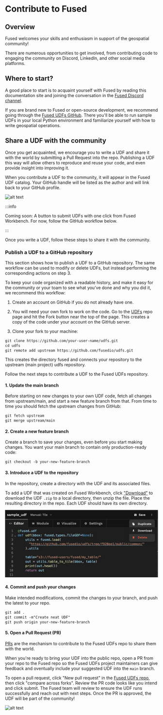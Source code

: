 # Contribute to Fused 

## Overview

Fused welcomes your skills and enthusiasm in support of the geospatial community!

There are numerous opportunities to get involved, from contributing code to engaging the community on Discord, LinkedIn, and other social media platforms. 

## Where to start?

A good place to start is to acquaint yourself with Fused by reading this documentation site and joining the conversation in the [Fused Discord channel](https://bit.ly/fused-discord).

If you are brand new to Fused or open-source development, we recommend going through the [Fused UDFs GitHub](https://github.com/fusedio/udfs). There you'll be able to run sample UDFs in your local Python environment and familiarize yourself with how to write geospatial operations.

## Share a UDF with the community

Once you get acquainted, we encourage you to write a UDF and share it with the world by submitting a Pull Request into the repo. Publishing a UDF this way will allow others to reproduce and reuse your code, and even provide insight into improving it. 

When you contribute a UDF to the community, it will appear in the Fused UDF catalog. Your GitHub handle will be listed as the author and will link back to your GitHub profile.

![alt text](@site/static/img/contribute2.png)

:::info

Coming soon: A button to submit UDFs with one click from Fused Workbench. For now, follow the GitHub workflow below.

:::

Once you write a UDF, follow these steps to share it with the community.

### Publish a UDF to a GitHub repository

This section shows how to publish a UDF to a GitHub repository. The same workflow can be used to modify or delete UDFs, but instead performing the corresponding actions on step 3. 

To keep your code organized with a readable history, and make it easy for the community or your toam to see what you've done and why you did it, we recommend this workflow:

1. Create an account on GitHub if you do not already have one.

2. You will need your own fork to work on the code. Go to the [UDFs](https://github.com/fusedio/udfs) repo page and hit the Fork button near the top of the page. This creates a copy of the code under your account on the GitHub server.

3. Clone your fork to your machine:

```
git clone https://github.com/your-user-name/udfs.git
cd udfs
git remote add upstream https://github.com/fusedio/udfs.git
```

This creates the directory fused and connects your repository to the upstream (main project) udfs repository.

Follow the next steps to contribute a UDF to the Fused UDFs repository.

#### 1. Update the main branch

Before starting on new changes to your own UDF code, fetch all changes from upstream/main, and start a new feature branch from that. From time to time you should fetch the upstream changes from GitHub: 

```
git fetch upstream
git merge upstream/main
```

#### 2. Create a new feature branch

Create a branch to save your changes, even before you start making changes. You want your main branch to contain only production-ready code:

```
git checkout -b your-new-feature-branch
```

#### 3. Introduce a UDF to the repository

In the repository, create a directory with the UDF and its associated files.

To add a UDF that was created on Fused Workbench, click ["Download"](/workbench/udf-editor/#toolbar) to download the UDF `.zip` to a local directory, then unzip the file. Place the resulting directory in the repo. Each UDF should have its own directory.

![alt text](image.png)

#### 4. Commit and push your changes
Make intended modifications, commit the changes to your branch, and push the latest to your repo.

```
git add .
git commit -m"Create neat UDF"
git push origin your-new-feature-branch
```

#### 5. Open a Pull Request (PR)

[PRs](https://docs.github.com/en/pull-requests/collaborating-with-pull-requests/proposing-changes-to-your-work-with-pull-requests/about-pull-requests) are the mechanism to contribute to the Fused UDFs repo to share them with the world.

When you're ready to bring your UDF into the public repo, open a PR from your repo to the Fused repo so the Fused UDFs project maintainers can give feedback and oventually include your suggested UDF into the `main` branch. 

To open a pull request, click "New pull request" in the [Fused UDFs repo](https://github.com/fusedio/udfs/pulls), then click "compare across forks". Review the PR code looks like you intend and click submit. The Fused team will review to ensure the UDF runs successfully and reach out with next steps. Once the PR is approved, the UDF will be part of the community!

![alt text](@site/static/img/contribute1.png)


